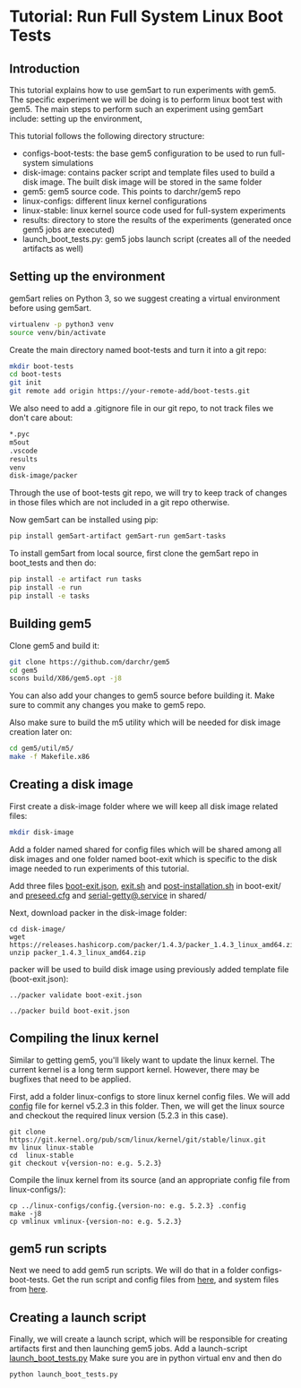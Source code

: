 # Tutorial: Run Full System Linux Boot Tests

## Introduction

This tutorial explains how to use gem5art to run experiments with gem5. The specific experiment we will be doing is to perform linux boot test with gem5.
The main steps to perform such an experiment using gem5art include: setting up the environment,

This tutorial follows the following directory structure:

- configs-boot-tests: the base gem5 configuration to be used to run full-system simulations
- disk-image: contains packer script and template files used to build a disk image. The built disk image will be stored in the
  same folder
- gem5: gem5 source code. This points to darchr/gem5 repo
- linux-configs: different linux kernel configurations
- linux-stable: linux kernel source code used for full-system experiments
- results: directory to store the results of the experiments (generated once gem5 jobs are executed)
- launch_boot_tests.py:  gem5 jobs launch script (creates all of the needed artifacts as well)


## Setting up the environment

gem5art relies on Python 3, so we suggest creating a virtual environment before using gem5art.

```sh
virtualenv -p python3 venv
source venv/bin/activate
```

Create the main directory named boot-tests and turn it into a git repo:

```sh
mkdir boot-tests
cd boot-tests
git init
git remote add origin https://your-remote-add/boot-tests.git
```

We also need to add a .gitignore file in our git repo, to not track files we don't care about:

```sh
*.pyc
m5out
.vscode
results
venv
disk-image/packer
```
Through the use of boot-tests git repo, we will try to keep track of changes in those files which are not included in a git repo otherwise.


Now gem5art can be installed using pip:

```sh
pip install gem5art-artifact gem5art-run gem5art-tasks
```

To install gem5art from local source, first clone the gem5art repo in boot_tests and then do:

```sh
pip install -e artifact run tasks
pip install -e run
pip install -e tasks
```

## Building gem5

Clone gem5 and build it:

```sh
git clone https://github.com/darchr/gem5
cd gem5
scons build/X86/gem5.opt -j8
```
You can also add your changes to gem5 source before building it. Make sure to commit any changes you make to gem5 repo.

Also make sure to build the m5 utility which will be needed for disk image creation later on:

```sh
cd gem5/util/m5/
make -f Makefile.x86
```

## Creating a disk image
First create a disk-image folder where we will keep all disk image related files:

```sh
mkdir disk-image
```

Add a folder named shared for config files which will be shared among all disk images and one folder named boot-exit which is specific to the disk image needed to run experiments of this tutorial.

Add three files [boot-exit.json](docs/disks/boot-exit/boot-exit.json), [exit.sh](../../disks/boot-exit/exit.sh) and [post-installation.sh](../../disks/boot-exit/post-installation.sh) in boot-exit/ and [preseed.cfg](../../disks/shared/preseed.cfg) and [serial-getty@.service](../../disks/shared/serial-getty@.service) in shared/

Next, download packer in the disk-image folder:

```
cd disk-image/
wget https://releases.hashicorp.com/packer/1.4.3/packer_1.4.3_linux_amd64.zip
unzip packer_1.4.3_linux_amd64.zip
```
packer will be used to build disk image using previously added template file (boot-exit.json):

```
../packer validate boot-exit.json

../packer build boot-exit.json
```

## Compiling the linux kernel

Similar to getting gem5, you'll likely want to update the linux kernel.
The current kernel is a long term support kernel.
However, there may be bugfixes that need to be applied.

First, add a folder linux-configs to store linux kernel config files.
We will add [config](../../linux-configs/config.5.2.3) file for kernel v5.2.3 in this folder.
Then, we will get the linux source and checkout the required linux version (5.2.3 in this case).

```
git clone https://git.kernel.org/pub/scm/linux/kernel/git/stable/linux.git
mv linux linux-stable
cd 	linux-stable
git checkout v{version-no: e.g. 5.2.3}
```

Compile the linux kernel from its source (and an appropriate config file from linux-configs/):

```
cp ../linux-configs/config.{version-no: e.g. 5.2.3} .config
make -j8
cp vmlinux vmlinux-{version-no: e.g. 5.2.3}
```

## gem5 run scripts

Next we need to add gem5 run scripts. We will do that in a folder configs-boot-tests.
Get the run script and config files from [here](../../configs-boot-tests/run_exit.py), and system files from
[here](../../configs-boot-tests/system/).


## Creating a launch script
Finally, we will create a launch script, which will be responsible for creating artifacts first and then launching gem5 jobs.
Add a launch-script [launch_boot_tests.py](../../launch_boot_tests.py)
Make sure you are in python virtual env and then do

```python
python launch_boot_tests.py
```